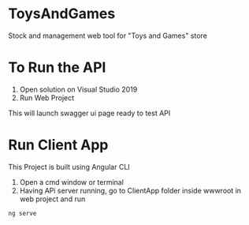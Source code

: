 # ToysAndGames
Stock and management web tool for "Toys and Games" store

# To Run the API

1. Open solution on Visual Studio 2019
2. Run Web Project

This will launch swagger ui page ready to test API

# Run Client App

This Project is built using Angular CLI

1. Open a cmd window or terminal
2. Having APi server running, go to ClientApp folder inside wwwroot in web project and run

```
ng serve


